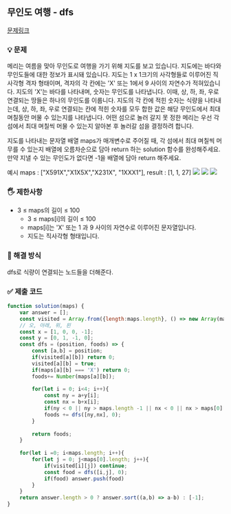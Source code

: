 ## 무인도 여행 - dfs
[문제링크](https://school.programmers.co.kr/learn/courses/30/lessons/178870)

### 💡 문제
메리는 여름을 맞아 무인도로 여행을 가기 위해 지도를 보고 있습니다. 지도에는 바다와 무인도들에 대한 정보가 표시돼 있습니다. 지도는 1 x 1크기의 사각형들로 이루어진 직사각형 격자 형태이며, 격자의 각 칸에는 'X' 또는 1에서 9 사이의 자연수가 적혀있습니다. 지도의 'X'는 바다를 나타내며, 숫자는 무인도를 나타냅니다. 이때, 상, 하, 좌, 우로 연결되는 땅들은 하나의 무인도를 이룹니다. 지도의 각 칸에 적힌 숫자는 식량을 나타내는데, 상, 하, 좌, 우로 연결되는 칸에 적힌 숫자를 모두 합한 값은 해당 무인도에서 최대 며칠동안 머물 수 있는지를 나타냅니다. 어떤 섬으로 놀러 갈지 못 정한 메리는 우선 각 섬에서 최대 며칠씩 머물 수 있는지 알아본 후 놀러갈 섬을 결정하려 합니다.

지도를 나타내는 문자열 배열 maps가 매개변수로 주어질 때, 각 섬에서 최대 며칠씩 머무를 수 있는지 배열에 오름차순으로 담아 return 하는 solution 함수를 완성해주세요. 만약 지낼 수 있는 무인도가 없다면 -1을 배열에 담아 return 해주세요.

예시
maps : ["X591X","X1X5X","X231X", "1XXX1"], 
result : [1, 1, 27]
![](https://user-images.githubusercontent.com/62426665/206862823-4633fbf1-c075-4d35-b577-26f504dcd332.png)
![](https://user-images.githubusercontent.com/62426665/209070615-ae568f20-cf06-4f88-8d4f-8e9861af2d36.png)
![](https://user-images.githubusercontent.com/62426665/206863265-0a371c69-d4b5-411a-972f-bdc36b90c917.png)

### 🖐️ 제한사항
- 3 ≤ maps의 길이 ≤ 100
    - 3 ≤ maps[i]의 길이 ≤ 100
    - maps[i]는 'X' 또는 1 과 9 사이의 자연수로 이루어진 문자열입니다.
    - 지도는 직사각형 형태입니다.

### 🥸 해결 방식
dfs로 식량이 연결되는 노드들을 더해준다.

### ✅ 제출 코드
``` javascript
function solution(maps) {
    var answer = [];
    const visited = Array.from({length:maps.length}, () => new Array(maps[0].length).fill(false));
    // 오, 아래, 위, 왼
    const x = [1, 0, 0, -1];
    const y = [0, 1, -1, 0];
    const dfs = (position, foods) => {
        const [a,b] = position;
        if(visited[a][b]) return 0;
        visited[a][b] = true;
        if(maps[a][b] === 'X') return 0;
        foods+= Number(maps[a][b]);
        
        for(let i = 0; i<4; i++){
            const ny = a+y[i];
            const nx = b+x[i];
            if(ny < 0 || ny > maps.length -1 || nx < 0 || nx > maps[0].length -1) continue;
            foods += dfs([ny,nx], 0);
        }
        
        return foods;
    }
    
    for(let i =0; i<maps.length; i++){
        for(let j = 0; j<maps[0].length; j++){
            if(visited[i][j]) continue;
            const food = dfs([i,j], 0);
            if(food) answer.push(food)
        }
    }
    return answer.length > 0 ? answer.sort((a,b) => a-b) : [-1];
}
```




